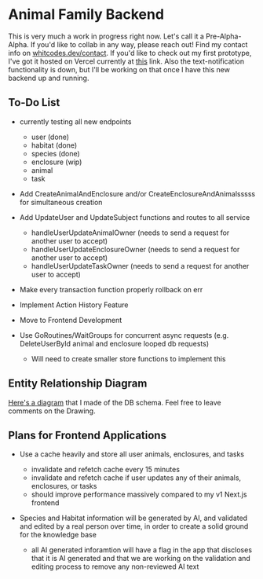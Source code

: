 # Animal Family Backend
This is very much a work in progress right now. Let's call it a Pre-Alpha-Alpha. If you'd like to collab in any way, please reach out! Find my contact info on [whitcodes.dev/contact](whitcodes.dev/contact). If you'd like to check out my first prototype, I've got it hosted on Vercel currently at [this](animal-family.vercel.app) link. Also the text-notification functionality is down, but I'll be working on that once I have this new backend up and running.

## To-Do List
- currently testing all new endpoints
    - user (done)
    - habitat (done)
    - species (done)
    - enclosure (wip)
    - animal
    - task

- Add CreateAnimalAndEnclosure and/or CreateEnclosureAndAnimalsssss for simultaneous creation
- Add UpdateUser and UpdateSubject functions and routes to all service
    - handleUserUpdateAnimalOwner (needs to send a request for another user to accept)
    - handleUserUpdateEnclosureOwner (needs to send a request for another user to accept)
    - handleUserUpdateTaskOwner (needs to send a request for another user to accept)
- Make every transaction function properly rollback on err

- Implement Action History Feature

- Move to Frontend Development

- Use GoRoutines/WaitGroups for concurrent async requests (e.g. DeleteUserById animal and enclosure looped db requests)
    - Will need to create smaller store functions to implement this

## Entity Relationship Diagram
[Here's a diagram](https://docs.google.com/drawings/d/1Vi1yngr4CeXXt-slRGJsLI35_R-y-oIHlZ466be_wx8/edit?usp=sharing) that I made of the DB schema. Feel free to leave comments on the Drawing.

## Plans for Frontend Applications
- Use a cache heavily and store all user animals, enclosures, and tasks
    - invalidate and refetch cache every 15 minutes
    - invalidate and refetch cache if user updates any of their animals, enclosures, or tasks
    - should improve performance massively compared to my v1 Next.js frontend

- Species and Habitat information will be generated by AI, and validated and edited by a real person over time, in order to create a solid ground for the knowledge base
    - all AI generated inforamtion will have a flag in the app that discloses that it is AI generated and that we are working on the validation and editing process to remove any non-reviewed AI text